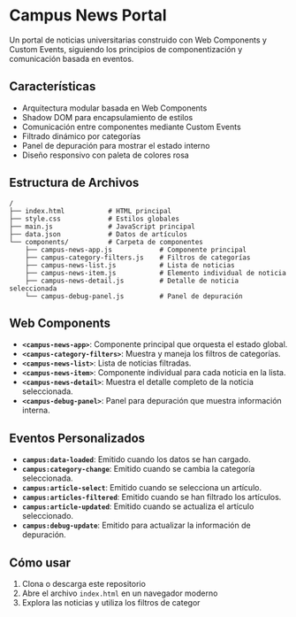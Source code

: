 # Campus News Portal

Un portal de noticias universitarias construido con Web Components y Custom Events, siguiendo los principios de componentización y comunicación basada en eventos.

## Características

- Arquitectura modular basada en Web Components
- Shadow DOM para encapsulamiento de estilos
- Comunicación entre componentes mediante Custom Events
- Filtrado dinámico por categorías
- Panel de depuración para mostrar el estado interno
- Diseño responsivo con paleta de colores rosa

## Estructura de Archivos

```
/
├── index.html           # HTML principal
├── style.css            # Estilos globales
├── main.js              # JavaScript principal
├── data.json            # Datos de artículos
└── components/          # Carpeta de componentes
    ├── campus-news-app.js            # Componente principal
    ├── campus-category-filters.js    # Filtros de categorías
    ├── campus-news-list.js           # Lista de noticias
    ├── campus-news-item.js           # Elemento individual de noticia
    ├── campus-news-detail.js         # Detalle de noticia seleccionada
    └── campus-debug-panel.js         # Panel de depuración
```

## Web Components

- **`<campus-news-app>`**: Componente principal que orquesta el estado global.
- **`<campus-category-filters>`**: Muestra y maneja los filtros de categorías.
- **`<campus-news-list>`**: Lista de noticias filtradas.
- **`<campus-news-item>`**: Componente individual para cada noticia en la lista.
- **`<campus-news-detail>`**: Muestra el detalle completo de la noticia seleccionada.
- **`<campus-debug-panel>`**: Panel para depuración que muestra información interna.

## Eventos Personalizados

- **`campus:data-loaded`**: Emitido cuando los datos se han cargado.
- **`campus:category-change`**: Emitido cuando se cambia la categoría seleccionada.
- **`campus:article-select`**: Emitido cuando se selecciona un artículo.
- **`campus:articles-filtered`**: Emitido cuando se han filtrado los artículos.
- **`campus:article-updated`**: Emitido cuando se actualiza el artículo seleccionado.
- **`campus:debug-update`**: Emitido para actualizar la información de depuración.

## Cómo usar

1. Clona o descarga este repositorio
2. Abre el archivo `index.html` en un navegador moderno
3. Explora las noticias y utiliza los filtros de categor